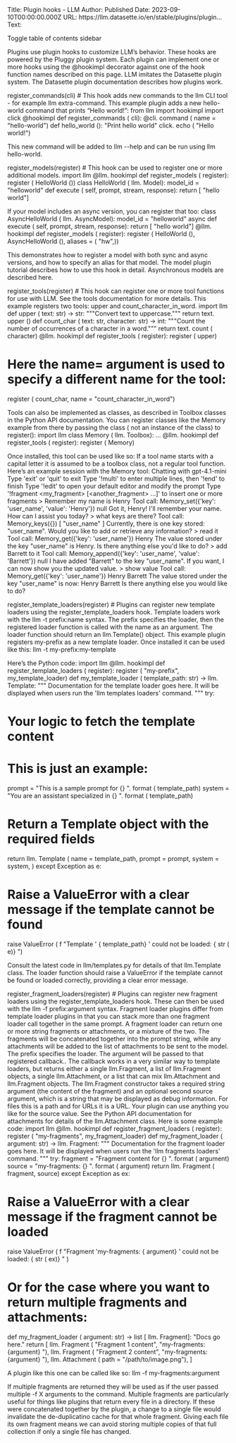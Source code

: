 <web url='https://llm.datasette.io/en/stable/plugins/plugin-hooks.html'>
Title: Plugin hooks - LLM
Author: 
Published Date: 2023-09-10T00:00:00.000Z
URL: https://llm.datasette.io/en/stable/plugins/plugin…
Text: 
 
 Toggle table of contents sidebar 
 
 
 
 
 
 Plugins use plugin hooks to customize LLM’s behavior. These hooks are powered by the Pluggy plugin system. 
 Each plugin can implement one or more hooks using the @hookimpl decorator against one of the hook function names described on this page. 
 LLM imitates the Datasette plugin system. The Datasette plugin documentation describes how plugins work. 
 
 register_commands(cli) # 
 This hook adds new commands to the llm CLI tool - for example llm extra-command. 
 This example plugin adds a new hello-world command that prints “Hello world!”: 
 from llm import hookimpl 
 import click 
 @hookimpl 
 def register_commands ( cli): 
 @cli. command ( name = "hello-world") 
 def hello_world (): 
 "Print hello world" 
 click. echo ( "Hello world!") 
 
 This new command will be added to llm --help and can be run using llm hello-world. 
 
 
 register_models(register) # 
 This hook can be used to register one or more additional models. 
 import llm 
 @llm. hookimpl 
 def register_models ( register): 
 register ( HelloWorld ()) 
 class HelloWorld ( llm. Model): 
 model_id = "helloworld" 
 def execute ( self, prompt, stream, response): 
 return [ "hello world"] 
 
 If your model includes an async version, you can register that too: 
 class AsyncHelloWorld ( llm. AsyncModel): 
 model_id = "helloworld" 
 async def execute ( self, prompt, stream, response): 
 return [ "hello world"] 
 @llm. hookimpl 
 def register_models ( register): 
 register ( HelloWorld (), AsyncHelloWorld (), aliases = ( "hw",)) 
 
 This demonstrates how to register a model with both sync and async versions, and how to specify an alias for that model. 
 The model plugin tutorial describes how to use this hook in detail. Asynchronous models are described here. 
 
 
 register_tools(register) # 
 This hook can register one or more tool functions for use with LLM. See the tools documentation for more details. 
 This example registers two tools: upper and count_character_in_word. 
 import llm 
 def upper ( text: str) -&gt; str: 
 """Convert text to uppercase.""" 
 return text. upper () 
 def count_char ( text: str, character: str) -&gt; int: 
 """Count the number of occurrences of a character in a word.""" 
 return text. count ( character) 
 @llm. hookimpl 
 def register_tools ( register): 
 register ( upper) 
 # Here the name= argument is used to specify a different name for the tool: 
 register ( count_char, name = "count_character_in_word") 
 
 Tools can also be implemented as classes, as described in Toolbox classes in the Python API documentation. 
 You can register classes like the Memory example from there by passing the class ( not an instance of the class) to register(): 
 import llm 
 class Memory ( llm. Toolbox): 
... 
 @llm. hookimpl 
 def register_tools ( register): 
 register ( Memory) 
 
 Once installed, this tool can be used like so: 
 If a tool name starts with a capital letter it is assumed to be a toolbox class, not a regular tool function. 
 Here’s an example session with the Memory tool: 
 Chatting with gpt-4.1-mini
Type 'exit' or 'quit' to exit
Type '!multi' to enter multiple lines, then '!end' to finish
Type '!edit' to open your default editor and modify the prompt
Type '!fragment &lt;my_fragment&gt; [&lt;another_fragment&gt; ...]' to insert one or more fragments
&gt; Remember my name is Henry
Tool call: Memory_set({'key': 'user_name', 'value': 'Henry'})
 null
Got it, Henry! I'll remember your name. How can I assist you today?
&gt; what keys are there?
Tool call: Memory_keys({})
 [
 "user_name"
 ]
Currently, there is one key stored: "user_name". Would you like to add or retrieve any information?
&gt; read it
Tool call: Memory_get({'key': 'user_name'})
 Henry
The value stored under the key "user_name" is Henry. Is there anything else you'd like to do?
&gt; add Barrett to it
Tool call: Memory_append({'key': 'user_name', 'value': 'Barrett'})
 null
I have added "Barrett" to the key "user_name". If you want, I can now show you the updated value.
&gt; show value
Tool call: Memory_get({'key': 'user_name'})
 Henry
 Barrett
The value stored under the key "user_name" is now:
Henry
Barrett
Is there anything else you would like to do?
 
 
 
 register_template_loaders(register) # 
 Plugins can register new template loaders using the register_template_loaders hook. 
 Template loaders work with the llm -t prefix:name syntax. The prefix specifies the loader, then the registered loader function is called with the name as an argument. The loader function should return an llm.Template() object. 
 This example plugin registers my-prefix as a new template loader. Once installed it can be used like this: 
 llm -t my-prefix:my-template
 
 Here’s the Python code: 
 import llm 
 @llm. hookimpl 
 def register_template_loaders ( register): 
 register ( "my-prefix", my_template_loader) 
 def my_template_loader ( template_path: str) -&gt; llm. Template: 
 """ 
 Documentation for the template loader goes here. It will be displayed 
 when users run the 'llm templates loaders' command. 
 """ 
 try: 
 # Your logic to fetch the template content 
 # This is just an example: 
 prompt = "This is a sample prompt for {} ". format ( template_path) 
 system = "You are an assistant specialized in {} ". format ( template_path) 
 # Return a Template object with the required fields 
 return llm. Template ( 
 name = template_path, 
 prompt = prompt, 
 system = system, 
) 
 except Exception as e: 
 # Raise a ValueError with a clear message if the template cannot be found 
 raise ValueError ( f "Template ' { template_path} ' could not be loaded: { str ( e)} ") 
 
 Consult the latest code in llm/templates.py for details of that llm.Template class. 
 The loader function should raise a ValueError if the template cannot be found or loaded correctly, providing a clear error message. 
 
 
 register_fragment_loaders(register) # 
 Plugins can register new fragment loaders using the register_template_loaders hook. These can then be used with the llm -f prefix:argument syntax. 
 Fragment loader plugins differ from template loader plugins in that you can stack more than one fragment loader call together in the same prompt. 
 A fragment loader can return one or more string fragments or attachments, or a mixture of the two. The fragments will be concatenated together into the prompt string, while any attachments will be added to the list of attachments to be sent to the model. 
 The prefix specifies the loader. The argument will be passed to that registered callback.. 
 The callback works in a very similar way to template loaders, but returns either a single llm.Fragment, a list of llm.Fragment objects, a single llm.Attachment, or a list that can mix llm.Attachment and llm.Fragment objects. 
 The llm.Fragment constructor takes a required string argument (the content of the fragment) and an optional second source argument, which is a string that may be displayed as debug information. For files this is a path and for URLs it is a URL. Your plugin can use anything you like for the source value. 
 See the Python API documentation for attachments for details of the llm.Attachment class. 
 Here is some example code: 
 import llm 
 @llm. hookimpl 
 def register_fragment_loaders ( register): 
 register ( "my-fragments", my_fragment_loader) 
 def my_fragment_loader ( argument: str) -&gt; llm. Fragment: 
 """ 
 Documentation for the fragment loader goes here. It will be displayed 
 when users run the 'llm fragments loaders' command. 
 """ 
 try: 
 fragment = "Fragment content for {} ". format ( argument) 
 source = "my-fragments: {} ". format ( argument) 
 return llm. Fragment ( fragment, source) 
 except Exception as ex: 
 # Raise a ValueError with a clear message if the fragment cannot be loaded 
 raise ValueError ( 
 f "Fragment 'my-fragments: { argument} ' could not be loaded: { str ( ex)} " 
) 
 # Or for the case where you want to return multiple fragments and attachments: 
 def my_fragment_loader ( argument: str) -&gt; list [ llm. Fragment]: 
 "Docs go here." 
 return [ 
 llm. Fragment ( "Fragment 1 content", "my-fragments: {argument} "), 
 llm. Fragment ( "Fragment 2 content", "my-fragments: {argument} "), 
 llm. Attachment ( path = "/path/to/image.png"), 
] 
 
 A plugin like this one can be called like so: 
 llm -f my-fragments:argument
 
 If multiple fragments are returned they will be used as if the user passed multiple -f X arguments to the command. 
 Multiple fragments are particularly useful for things like plugins that return every file in a directory. If these were concatenated together by the plugin, a change to a single file would invalidate the de-duplicatino cache for that whole fragment. Giving each file its own fragment means we can avoid storing multiple copies of that full collection if only a single file has changed. 
 
 


</web>

